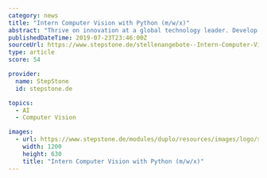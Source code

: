 ```yaml
---
category: news
title: "Intern Computer Vision with Python (m/w/x)"
abstract: "Thrive on innovation at a global technology leader. Develop exciting solutions in a diverse, stable work environment that’s focused on the future. Join us in a modern work environment with an open and inspiring culture and colleagues! At ZEISS we ..."
publishedDateTime: 2019-07-23T23:46:00Z
sourceUrl: https://www.stepstone.de/stellenangebote--Intern-Computer-Vision-with-Python-m-w-x-Muenchen-ZEISS--5934567-inline.html
type: article
score: 54

provider:
  name: StepStone
  id: stepstone.de

topics:
  - AI
  - Computer Vision

images:
  - url: https://www.stepstone.de/modules/duplo/resources/images/logo/stepstone-logo-facebook.jpg
    width: 1200
    height: 630
    title: "Intern Computer Vision with Python (m/w/x)"
---
```

